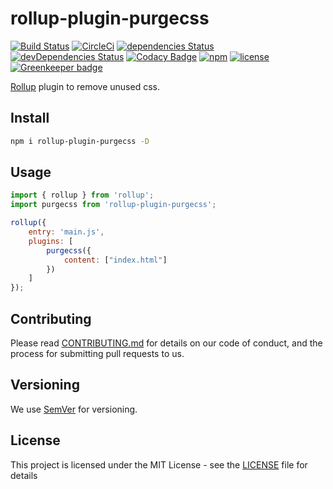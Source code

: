 # rollup-plugin-purgecss  
[![Build Status](https://travis-ci.org/FullHuman/rollup-plugin-purgecss.svg?branch=master)](https://travis-ci.org/FullHuman/rollup-plugin-purgecss) [![CircleCi](https://circleci.com/gh/FullHuman/rollup-plugin-purgecss/tree/master.svg?style=shield)]() [![dependencies Status](https://david-dm.org/fullhuman/rollup-plugin-purgecss/status.svg)](https://david-dm.org/fullhuman/rollup-plugin-purgecss) [![devDependencies Status](https://david-dm.org/fullhuman/rollup-plugin-purgecss/dev-status.svg)](https://david-dm.org/fullhuman/rollup-plugin-purgecss?type=dev)
[![Codacy Badge](https://api.codacy.com/project/badge/Grade/8ae0379b223a459ca1b704648e924d55)](https://www.codacy.com/app/FullHuman/rollup-plugin-purgecss?utm_source=github.com&amp;utm_medium=referral&amp;utm_content=FullHuman/rollup-plugin-purgecss&amp;utm_campaign=Badge_Grade)
[![npm](https://img.shields.io/npm/v/rollup-plugin-purgecss.svg)](https://www.npmjs.com/package/rollup-plugin-purgecss)
[![license](https://img.shields.io/github/license/fullhuman/rollup-plugin-purgecss.svg)]() [![Greenkeeper badge](https://badges.greenkeeper.io/FullHuman/rollup-plugin-purgecss.svg)](https://greenkeeper.io/)

[Rollup](https://github.com/rollup/rollup) plugin to remove unused css.

## Install

```sh
npm i rollup-plugin-purgecss -D
```

## Usage

```js
import { rollup } from 'rollup';
import purgecss from 'rollup-plugin-purgecss';

rollup({
    entry: 'main.js',
    plugins: [
        purgecss({
            content: ["index.html"]
        })
    ]
});
```

## Contributing

Please read [CONTRIBUTING.md](./.github/CONTRIBUTING.md) for details on our code of conduct, and the process for submitting pull requests to us.

## Versioning

We use [SemVer](http://semver.org/) for versioning. 

## License

This project is licensed under the MIT License - see the [LICENSE](LICENSE) file for details